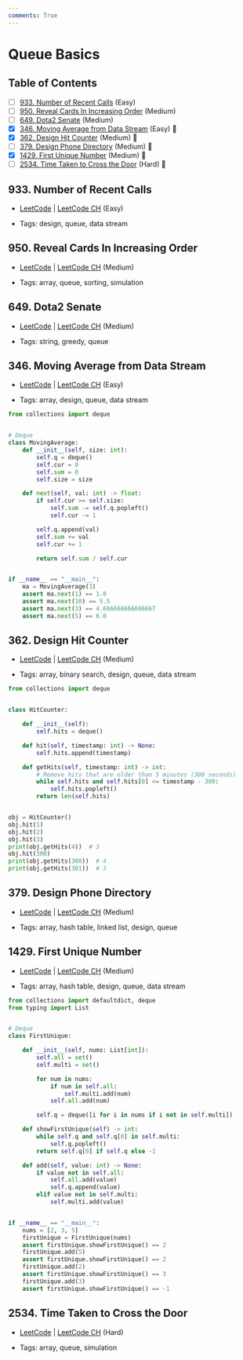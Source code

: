 ```yaml
---
comments: True
---
```


# Queue Basics

## Table of Contents

- [ ] [933. Number of Recent Calls](https://leetcode.cn/problems/number-of-recent-calls/) (Easy)
- [ ] [950. Reveal Cards In Increasing Order](https://leetcode.cn/problems/reveal-cards-in-increasing-order/) (Medium)
- [ ] [649. Dota2 Senate](https://leetcode.cn/problems/dota2-senate/) (Medium)
- [x] [346. Moving Average from Data Stream](https://leetcode.cn/problems/moving-average-from-data-stream/) (Easy) 👑
- [x] [362. Design Hit Counter](https://leetcode.cn/problems/design-hit-counter/) (Medium) 👑
- [ ] [379. Design Phone Directory](https://leetcode.cn/problems/design-phone-directory/) (Medium) 👑
- [x] [1429. First Unique Number](https://leetcode.cn/problems/first-unique-number/) (Medium) 👑
- [ ] [2534. Time Taken to Cross the Door](https://leetcode.cn/problems/time-taken-to-cross-the-door/) (Hard) 👑

## 933. Number of Recent Calls

-   [LeetCode](https://leetcode.com/problems/number-of-recent-calls/) | [LeetCode CH](https://leetcode.cn/problems/number-of-recent-calls/) (Easy)

-   Tags: design, queue, data stream
## 950. Reveal Cards In Increasing Order

-   [LeetCode](https://leetcode.com/problems/reveal-cards-in-increasing-order/) | [LeetCode CH](https://leetcode.cn/problems/reveal-cards-in-increasing-order/) (Medium)

-   Tags: array, queue, sorting, simulation
## 649. Dota2 Senate

-   [LeetCode](https://leetcode.com/problems/dota2-senate/) | [LeetCode CH](https://leetcode.cn/problems/dota2-senate/) (Medium)

-   Tags: string, greedy, queue
## 346. Moving Average from Data Stream

-   [LeetCode](https://leetcode.com/problems/moving-average-from-data-stream/) | [LeetCode CH](https://leetcode.cn/problems/moving-average-from-data-stream/) (Easy)

-   Tags: array, design, queue, data stream

```python title="346. Moving Average from Data Stream - Python Solution"
from collections import deque


# Deque
class MovingAverage:
    def __init__(self, size: int):
        self.q = deque()
        self.cur = 0
        self.sum = 0
        self.size = size

    def next(self, val: int) -> float:
        if self.cur >= self.size:
            self.sum -= self.q.popleft()
            self.cur -= 1

        self.q.append(val)
        self.sum += val
        self.cur += 1

        return self.sum / self.cur


if __name__ == "__main__":
    ma = MovingAverage(3)
    assert ma.next(1) == 1.0
    assert ma.next(10) == 5.5
    assert ma.next(3) == 4.666666666666667
    assert ma.next(5) == 6.0

```

## 362. Design Hit Counter

-   [LeetCode](https://leetcode.com/problems/design-hit-counter/) | [LeetCode CH](https://leetcode.cn/problems/design-hit-counter/) (Medium)

-   Tags: array, binary search, design, queue, data stream

```python title="362. Design Hit Counter - Python Solution"
from collections import deque


class HitCounter:

    def __init__(self):
        self.hits = deque()

    def hit(self, timestamp: int) -> None:
        self.hits.append(timestamp)

    def getHits(self, timestamp: int) -> int:
        # Remove hits that are older than 5 minutes (300 seconds)
        while self.hits and self.hits[0] <= timestamp - 300:
            self.hits.popleft()
        return len(self.hits)


obj = HitCounter()
obj.hit(1)
obj.hit(2)
obj.hit(3)
print(obj.getHits(4))  # 3
obj.hit(300)
print(obj.getHits(300))  # 4
print(obj.getHits(301))  # 3

```

## 379. Design Phone Directory

-   [LeetCode](https://leetcode.com/problems/design-phone-directory/) | [LeetCode CH](https://leetcode.cn/problems/design-phone-directory/) (Medium)

-   Tags: array, hash table, linked list, design, queue
## 1429. First Unique Number

-   [LeetCode](https://leetcode.com/problems/first-unique-number/) | [LeetCode CH](https://leetcode.cn/problems/first-unique-number/) (Medium)

-   Tags: array, hash table, design, queue, data stream

```python title="1429. First Unique Number - Python Solution"
from collections import defaultdict, deque
from typing import List


# Deque
class FirstUnique:

    def __init__(self, nums: List[int]):
        self.all = set()
        self.multi = set()

        for num in nums:
            if num in self.all:
                self.multi.add(num)
            self.all.add(num)

        self.q = deque([i for i in nums if i not in self.multi])

    def showFirstUnique(self) -> int:
        while self.q and self.q[0] in self.multi:
            self.q.popleft()
        return self.q[0] if self.q else -1

    def add(self, value: int) -> None:
        if value not in self.all:
            self.all.add(value)
            self.q.append(value)
        elif value not in self.multi:
            self.multi.add(value)


if __name__ == "__main__":
    nums = [2, 3, 5]
    firstUnique = FirstUnique(nums)
    assert firstUnique.showFirstUnique() == 2
    firstUnique.add(5)
    assert firstUnique.showFirstUnique() == 2
    firstUnique.add(2)
    assert firstUnique.showFirstUnique() == 3
    firstUnique.add(3)
    assert firstUnique.showFirstUnique() == -1

```

## 2534. Time Taken to Cross the Door

-   [LeetCode](https://leetcode.com/problems/time-taken-to-cross-the-door/) | [LeetCode CH](https://leetcode.cn/problems/time-taken-to-cross-the-door/) (Hard)

-   Tags: array, queue, simulation
